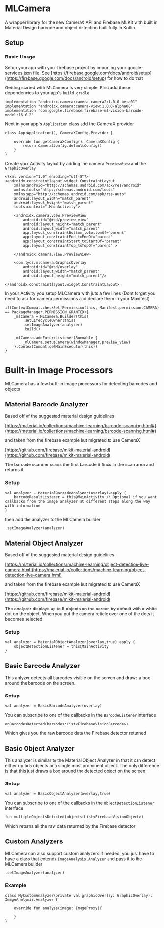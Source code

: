 # MLCamera

A wrapper library for the new CameraX API and Firebase MLKit with built in Material Design barcode and object detection built fully in Kotlin.

## Setup

### Basic Usage

Setup your app with your firebase project by importing your google-services.json file. 
See [https://firebase.google.com/docs/android/setup](https://firebase.google.com/docs/android/setup) for how to do that

Getting started with MLCamera is very simple, First add these dependencies to your app's `build.gradle`

```
implementation "androidx.camera:camera-camera2:1.0.0-beta01"
implementation "androidx.camera:camera-view:1.0.0-alpha08"
implementation 'com.google.firebase:firebase-ml-vision-barcode-model:16.0.2'
```

Next in your app's `Application` class add the CameraX provider

```
class App:Application(), CameraXConfig.Provider {

    override fun getCameraXConfig(): CameraXConfig {
        return Camera2Config.defaultConfig()
    }
}
```

Create your Activity layout by adding the camera `PreviewView` and the `GraphicOverlay`

```
<?xml version="1.0" encoding="utf-8"?>
<androidx.constraintlayout.widget.ConstraintLayout
    xmlns:android="http://schemas.android.com/apk/res/android"
    xmlns:tools="http://schemas.android.com/tools"
    xmlns:app="http://schemas.android.com/apk/res-auto"
    android:layout_width="match_parent"
    android:layout_height="match_parent"
    tools:context=".MainActivity">

    <androidx.camera.view.PreviewView
        android:id="@+id/preview_view"
        android:layout_height="match_parent"
        android:layout_width="match_parent"
        app:layout_constraintBottom_toBottomOf="parent"
        app:layout_constraintEnd_toEndOf="parent"
        app:layout_constraintStart_toStartOf="parent"
        app:layout_constraintTop_toTopOf="parent" >

    </androidx.camera.view.PreviewView>

    <com.tycz.mlcamera.GraphicOverlay
        android:id="@+id/overlay"
        android:layout_width="match_parent"
        android:layout_height="match_parent"/>

</androidx.constraintlayout.widget.ConstraintLayout>
```

In your Activity you setup MLCamera with juts a few lines (Dont forget you need to ask for camera permissions and declare them in your Manifest)

```
if(ContextCompat.checkSelfPermission(this, Manifest.permission.CAMERA) == PackageManager.PERMISSION_GRANTED){
    _mlCamera = MLCamera.Builder(this)
        .setLifecycleOwner(this)
        .setImageAnalyzer(analyzer)
        .build()

    _mlCamera.addFutureListener(Runnable {
        _mlCamera.setupCamera(windowManager,preview_view)
    },ContextCompat.getMainExecutor(this))
}
```

# Built-in Image Processors

MLCamera has a few built-in image processors for detecting barcodes and objects 

## Material Barcode Analyzer

Based off of the suggested material design guidelines 

[https://material.io/collections/machine-learning/barcode-scanning.html#](https://material.io/collections/machine-learning/barcode-scanning.html#)

and taken from the firebase example but migrated to use CameraX

[https://github.com/firebase/mlkit-material-android](https://github.com/firebase/mlkit-material-android)

The barcode scanner scans the first barcode it finds in the scan area and returns it

### Setup

```
val analyzer = MaterialBarcodeAnalyzer(overlay).apply {
    barcodeResultListener = this@MainActivity // Optional if you want callbacks from the image analyzer at different steps along the way with information
}
```

then add the analyzer to the MLCamera builder

```
.setImageAnalyzer(analyzer)
```

## Material Object Analyzer

Based off of the suggested material design guidelines 

[https://material.io/collections/machine-learning/object-detection-live-camera.html](https://material.io/collections/machine-learning/object-detection-live-camera.html)

and taken from the firebase example but migrated to use CameraX

[https://github.com/firebase/mlkit-material-android](https://github.com/firebase/mlkit-material-android)

The analyzer displays up to 5 objects on the screen by default with a white dot on the object. When you put the camera reticle over one of the dots it becomes selected.

### Setup

```
val analyzer = MaterialObjectAnalyzer(overlay,true).apply {
    objectDetectionListener = this@MainActivity
}
```

## Basic Barcode Analyzer

This anlyzer detects all barcodes visible on the screen and draws a box around the barcode on the screen. 

### Setup

```
val analyzer = BasicBarcodeAnalyzer(overlay)
```

You can subscribe to one of the callbacks in the `BarcodeListener` interface 

```
onBarcodesDetected(barcodes:List<FirebaseVisionBarcode>)
```

Which gives you the raw barcode data the Firebase detector returned

## Basic Object Analyzer

This analyzer is similar to the Material Object Analyzer in that it can detect either up to 5 objects or a single most prominent object. The only difference is that this just draws a box around the detected object on the screen.

### Setup

```
val analyzer = BasicObjectAnalyzer(overlay,true)
```

You can subscribe to one of the callbacks in the `ObjectDetectionListener` interface

```
fun multipleObjectsDetected(objects:List<FirebaseVisionObject>)
```

Which returns all the raw data returned by the Firebase detector

## Custom Analyzers

MLCamera can also support custom analyzers if needed, you just have to have a class that extends `ImageAnalysis.Analyzer` and pass it to the MLCamera builder

```
.setImageAnalyzer(analyzer)
```

### Example

```
class MyCustomAnalyzer(private val graphicOverlay: GraphicOverlay): ImageAnalysis.Analyzer {

    override fun analyze(image: ImageProxy){
    
    }
}
```
